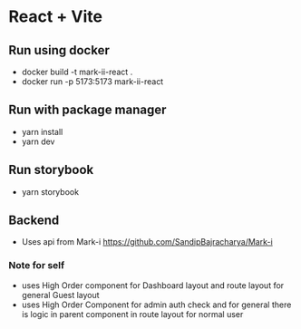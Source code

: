 # React + Vite

## Run using docker

- docker build -t mark-ii-react .
- docker run -p 5173:5173 mark-ii-react

## Run with package manager

- yarn install
- yarn dev

## Run storybook

- yarn storybook

## Backend

- Uses api from Mark-i https://github.com/SandipBajracharya/Mark-i

### Note for self
- uses High Order component for Dashboard layout and route layout for general Guest layout
- uses High Order Component for admin auth check and for general there is logic in parent component in route layout for normal user
